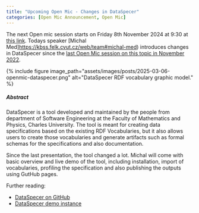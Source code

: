 ```yaml
---
title: "Upcoming Open Mic - Changes in DataSpecer"
categories: [Open Mic Announcement, Open Mic]
---
```


The next Open mic session starts on Friday 8th November 2024 at 9:30 at [this link](https://meet.jit.si/open-mic-kbss). Todays speaker [Michal Med]https://kbss.felk.cvut.cz/web/team#michal-med) introduces changes in DataSpecer since the [last Open Mic session on this topic in November 2022](https://kbss.felk.cvut.cz/web/open-mic-dataspecer). 


{% include figure image_path="assets/images/posts/2025-03-06-openmic-dataspecer.png" alt="DataSpecer RDF vocabulary graphic model." %}


##### Abstract

DataSpecer is a tool developed and maintained by the people from department of Software Engineering at the Faculty of Mathematics and Physics, Charles University. The tool is meant for creating data specifications based on the existing RDF Vocabularies, but it also allows users to create those vocabularies and generate artifacts such as formal schemas for the specifications and also documentation.

Since the last presentation, the tool changed a lot. Michal will come with basic overview and live demo of the tool, including installation, import of vocabularies, profiling the specification and also publishing the outputs using GutHub pages.

Further reading:
* [DataSpecer on GitHub](https://github.com/mff-uk/dataspecer)
* [DataSpecer demo instance](https://demo.dataspecer.com/)

